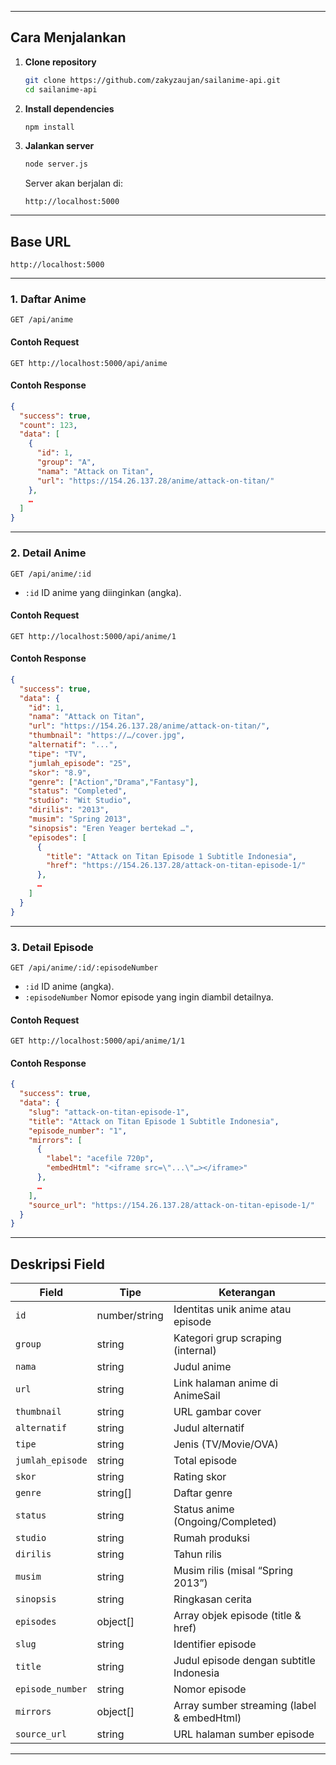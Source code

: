 
---

## Cara Menjalankan

1. **Clone repository**

   ```bash
   git clone https://github.com/zakyzaujan/sailanime-api.git
   cd sailanime-api
   ```
2. **Install dependencies**

   ```bash
   npm install
   ```
3. **Jalankan server**

   ```bash
   node server.js
   ```

   Server akan berjalan di:

   ```
   http://localhost:5000
   ```

---

## Base URL

```
http://localhost:5000
```

---

### 1. Daftar Anime

```
GET /api/anime
```

#### Contoh Request

```
GET http://localhost:5000/api/anime
```

#### Contoh Response

```json
{
  "success": true,
  "count": 123,
  "data": [
    {
      "id": 1,
      "group": "A",
      "nama": "Attack on Titan",
      "url": "https://154.26.137.28/anime/attack-on-titan/"
    },
    …
  ]
}
```

---

### 2. Detail Anime

```
GET /api/anime/:id
```

* `:id`
  ID anime yang diinginkan (angka).

#### Contoh Request

```
GET http://localhost:5000/api/anime/1
```

#### Contoh Response

```json
{
  "success": true,
  "data": {
    "id": 1,
    "nama": "Attack on Titan",
    "url": "https://154.26.137.28/anime/attack-on-titan/",
    "thumbnail": "https://…/cover.jpg",
    "alternatif": "...",
    "tipe": "TV",
    "jumlah_episode": "25",
    "skor": "8.9",
    "genre": ["Action","Drama","Fantasy"],
    "status": "Completed",
    "studio": "Wit Studio",
    "dirilis": "2013",
    "musim": "Spring 2013",
    "sinopsis": "Eren Yeager bertekad …",
    "episodes": [
      {
        "title": "Attack on Titan Episode 1 Subtitle Indonesia",
        "href": "https://154.26.137.28/attack-on-titan-episode-1/"
      },
      …
    ]
  }
}
```

---

### 3. Detail Episode

```
GET /api/anime/:id/:episodeNumber
```

* `:id`
  ID anime (angka).
* `:episodeNumber`
  Nomor episode yang ingin diambil detailnya.

#### Contoh Request

```
GET http://localhost:5000/api/anime/1/1
```

#### Contoh Response

```json
{
  "success": true,
  "data": {
    "slug": "attack-on-titan-episode-1",
    "title": "Attack on Titan Episode 1 Subtitle Indonesia",
    "episode_number": "1",
    "mirrors": [
      {
        "label": "acefile 720p",
        "embedHtml": "<iframe src=\"...\"…></iframe>"
      },
      …
    ],
    "source_url": "https://154.26.137.28/attack-on-titan-episode-1/"
  }
}
```

---

## Deskripsi Field

| Field            | Tipe          | Keterangan                                 |
| ---------------- | ------------- | ------------------------------------------ |
| `id`             | number/string | Identitas unik anime atau episode          |
| `group`          | string        | Kategori grup scraping (internal)          |
| `nama`           | string        | Judul anime                                |
| `url`            | string        | Link halaman anime di AnimeSail            |
| `thumbnail`      | string        | URL gambar cover                           |
| `alternatif`     | string        | Judul alternatif                           |
| `tipe`           | string        | Jenis (TV/Movie/OVA)                       |
| `jumlah_episode` | string        | Total episode                              |
| `skor`           | string        | Rating skor                                |
| `genre`          | string\[]     | Daftar genre                               |
| `status`         | string        | Status anime (Ongoing/Completed)           |
| `studio`         | string        | Rumah produksi                             |
| `dirilis`        | string        | Tahun rilis                                |
| `musim`          | string        | Musim rilis (misal “Spring 2013”)          |
| `sinopsis`       | string        | Ringkasan cerita                           |
| `episodes`       | object\[]     | Array objek episode (title & href)         |
| `slug`           | string        | Identifier episode                         |
| `title`          | string        | Judul episode dengan subtitle Indonesia    |
| `episode_number` | string        | Nomor episode                              |
| `mirrors`        | object\[]     | Array sumber streaming (label & embedHtml) |
| `source_url`     | string        | URL halaman sumber episode                 |

---
